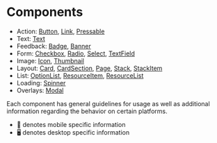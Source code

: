 # Components

- Action: [Button](./Button.md), [Link](./Link.md), [Pressable](./Pressable.md)
- Text: [Text](./Text.md)
- Feedback: [Badge](./Badge.md), [Banner](./Banner.md)
- Form: [Checkbox](./Checkbox.md), [Radio](./Radio.md), [Select](./Select.md), [TextField](./TextField.md)
- Image: [Icon](./Icon.md), [Thumbnail](./Thumbnail.md)
- Layout: [Card](./Card.md), [CardSection](./CardSection.md), [Page](./Page.md), [Stack](./Stack.md), [StackItem](./StackItem.md)
- List: [OptionList](./OptionList.md), [ResourceItem](./ResourceItem.md), [ResourceList](./ResourceList.md)
- Loading: [Spinner](./Spinner.md)
- Overlays: [Modal](./Modal.md)

Each component has general guidelines for usage as well as additional information regarding the behavior on certain platforms.

- 📱 denotes mobile specific information
- 🖥 denotes desktop specific information
